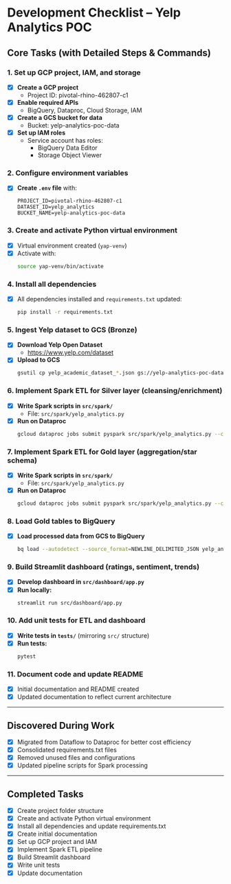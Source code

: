 # Development Checklist – Yelp Analytics POC

## Core Tasks (with Detailed Steps & Commands)

### 1. Set up GCP project, IAM, and storage
- [x] **Create a GCP project**  
  - Project ID: pivotal-rhino-462807-c1
- [x] **Enable required APIs**  
  - BigQuery, Dataproc, Cloud Storage, IAM
- [x] **Create a GCS bucket for data**  
  - Bucket: yelp-analytics-poc-data
- [x] **Set up IAM roles**  
  - Service account has roles:  
    - BigQuery Data Editor  
    - Storage Object Viewer

### 2. Configure environment variables
- [x] **Create `.env` file** with:
  ```
  PROJECT_ID=pivotal-rhino-462807-c1
  DATASET_ID=yelp_analytics
  BUCKET_NAME=yelp-analytics-poc-data
  ```

### 3. Create and activate Python virtual environment
- [x] Virtual environment created (`yap-venv`)
- [x] Activate with:
  ```bash
  source yap-venv/bin/activate
  ```

### 4. Install all dependencies
- [x] All dependencies installed and `requirements.txt` updated:
  ```bash
  pip install -r requirements.txt
  ```

### 5. Ingest Yelp dataset to GCS (Bronze)
- [x] **Download Yelp Open Dataset**  
  - https://www.yelp.com/dataset
- [x] **Upload to GCS**  
  ```bash
  gsutil cp yelp_academic_dataset_*.json gs://yelp-analytics-poc-data/bronze/
  ```

### 6. Implement Spark ETL for Silver layer (cleansing/enrichment)
- [x] **Write Spark scripts in `src/spark/`**  
  - File: `src/spark/yelp_analytics.py`
- [x] **Run on Dataproc**  
  ```bash
  gcloud dataproc jobs submit pyspark src/spark/yelp_analytics.py --cluster=yelp-analytics-cluster --region=us-central1
  ```

### 7. Implement Spark ETL for Gold layer (aggregation/star schema)
- [x] **Write Spark scripts in `src/spark/`**  
  - File: `src/spark/yelp_analytics.py`
- [x] **Run on Dataproc**  
  ```bash
  gcloud dataproc jobs submit pyspark src/spark/yelp_analytics.py --cluster=yelp-analytics-cluster --region=us-central1
  ```

### 8. Load Gold tables to BigQuery
- [x] **Load processed data from GCS to BigQuery**  
  ```bash
  bq load --autodetect --source_format=NEWLINE_DELIMITED_JSON yelp_analytics.<table> gs://yelp-analytics-poc-data/gold/<table>.json
  ```

### 9. Build Streamlit dashboard (ratings, sentiment, trends)
- [x] **Develop dashboard in `src/dashboard/app.py`**
- [x] **Run locally:**
  ```bash
  streamlit run src/dashboard/app.py
  ```

### 10. Add unit tests for ETL and dashboard
- [x] **Write tests in `tests/`** (mirroring `src/` structure)
- [x] **Run tests:**
  ```bash
  pytest
  ```

### 11. Document code and update README
- [x] Initial documentation and README created
- [x] Updated documentation to reflect current architecture

---

## Discovered During Work
- [x] Migrated from Dataflow to Dataproc for better cost efficiency
- [x] Consolidated requirements.txt files
- [x] Removed unused files and configurations
- [x] Updated pipeline scripts for Spark processing

---

## Completed Tasks
- [x] Create project folder structure
- [x] Create and activate Python virtual environment
- [x] Install all dependencies and update requirements.txt
- [x] Create initial documentation
- [x] Set up GCP project and IAM
- [x] Implement Spark ETL pipeline
- [x] Build Streamlit dashboard
- [x] Write unit tests
- [x] Update documentation